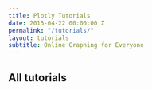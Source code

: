 ```yaml
---
title: Plotly Tutorials
date: 2015-04-22 00:00:00 Z
permalink: "/tutorials/"
layout: tutorials
subtitle: Online Graphing for Everyone
---
```


## All tutorials
